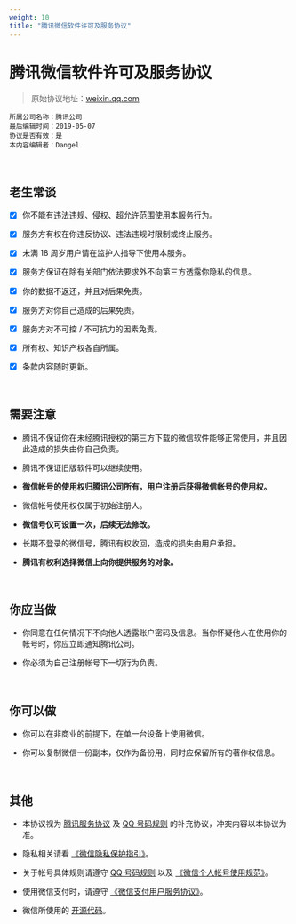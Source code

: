 ```yaml
---
weight: 10
title: "腾讯微信软件许可及服务协议"
---
```


# 腾讯微信软件许可及服务协议

> 原始协议地址：[weixin.qq.com](https://weixin.qq.com/agreement?lang=zh_CN)
```
所属公司名称：腾讯公司
最后编辑时间：2019-05-07
协议是否有效：是
本内容编辑者：Dangel
```

<br />

## 老生常谈

- [x] 你不能有违法违规、侵权、超允许范围使用本服务行为。

- [x] 服务方有权在你违反协议、违法违规时限制或终止服务。

- [x] 未满 18 周岁用户请在监护人指导下使用本服务。

- [x] 服务方保证在除有关部门依法要求外不向第三方透露你隐私的信息。

- [x] 你的数据不返还，并且对后果免责。

- [x] 服务方对你自己造成的后果免责。

- [x] 服务方对不可控 / 不可抗力的因素免责。

- [x] 所有权、知识产权各自所属。

- [x] 条款内容随时更新。

<br />

## 需要注意

- 腾讯不保证你在未经腾讯授权的第三方下载的微信软件能够正常使用，并且因此造成的损失由你自己负责。

- 腾讯不保证旧版软件可以继续使用。

- **微信帐号的使用权归腾讯公司所有，用户注册后获得微信帐号的使用权。**

- 微信帐号使用权仅属于初始注册人。

- **微信号仅可设置一次，后续无法修改。**

- 长期不登录的微信号，腾讯有权收回，造成的损失由用户承担。

- **腾讯有权利选择微信上向你提供服务的对象。**

<br />

## 你应当做

- 你同意在任何情况下不向他人透露账户密码及信息。当你怀疑他人在使用你的帐号时，你应立即通知腾讯公司。

- 你必须为自己注册帐号下一切行为负责。

<br />

## 你可以做

- 你可以在非商业的前提下，在单一台设备上使用微信。

- 你可以复制微信一份副本，仅作为备份用，同时应保留所有的著作权信息。

<br />

## 其他

- 本协议视为 [腾讯服务协议](https://github.com/monopink/I-dont-wanna-read-it/wiki/Tencent-Service) 及 [QQ 号码规则](https://github.com/monopink/I-dont-wanna-read-it/wiki/Tencent-QQ-Number-Rule) 的补充协议，冲突内容以本协议为准。

- 隐私相关请看 [《微信隐私保护指引》](https://weixin.qq.com/cgi-bin/readtemplate?lang=zh_CN&t=weixin_agreement&s=privacy)。

- 关于帐号具体规则请遵守 [QQ 号码规则](https://github.com/monopink/I-dont-wanna-read-it/wiki/Tencent-QQ-Number-Rule) 以及 [《微信个人帐号使用规范》](https://weixin110.qq.com/security/readtemplate?t=w_security_center_website/w_weixin_account_agreement)。

- 使用微信支付时，请遵守 [《微信支付用户服务协议》](http://weixin.qq.com/cgi-bin/readtemplate?uin=&stype=&promote=&fr=&lang=zh_CN&ADTAG=&check=false&nav=faq&t=weixin_agreement&s=pay)。

 - 微信所使用的 [开源代码](https://weixin.qq.com/cgi-bin/readtemplate?uin=&t=open_info_collect)。

<br />

<br />